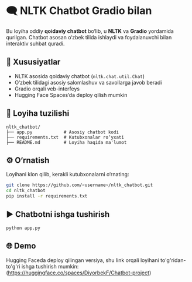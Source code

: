 # 🗨️ NLTK Chatbot Gradio bilan

Bu loyiha oddiy **qoidaviy chatbot** bo‘lib, u **NLTK** va **Gradio** yordamida qurilgan. Chatbot asosan o‘zbek tilida ishlaydi va foydalanuvchi bilan interaktiv suhbat quradi.

## 🚀 Xususiyatlar
- NLTK asosida qoidaviy chatbot (`nltk.chat.util.Chat`)
- O‘zbek tilidagi asosiy salomlashuv va savollarga javob beradi
- Gradio orqali veb-interfeys
- Hugging Face Spaces’da deploy qilish mumkin

## 📂 Loyiha tuzilishi
```
nltk_chatbot/
├── app.py            # Asosiy chatbot kodi
├── requirements.txt  # Kutubxonalar ro‘yxati
├── README.md         # Loyiha haqida ma'lumot
```


## ⚙️ O‘rnatish
Loyihani klon qilib, kerakli kutubxonalarni o‘rnating:
```bash
git clone https://github.com/<username>/nltk_chatbot.git
cd nltk_chatbot
pip install -r requirements.txt
```

## ▶️ Chatbotni ishga tushirish
```
python app.py
```

## 🌐 Demo
Hugging Faceda deploy qilingan versiya, shu link orqali loyihani to'g'ridan-to'g'ri ishga tushirish mumkin:
(https://huggingface.co/spaces/DiyorbekF/Chatbot-project)


